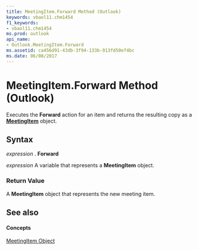 ```yaml
---
title: MeetingItem.Forward Method (Outlook)
keywords: vbaol11.chm1454
f1_keywords:
- vbaol11.chm1454
ms.prod: outlook
api_name:
- Outlook.MeetingItem.Forward
ms.assetid: ca456d91-43db-3f94-133b-913fd50ef4bc
ms.date: 06/08/2017
---
```



# MeetingItem.Forward Method (Outlook)

Executes the  **Forward** action for an item and returns the resulting copy as a **[MeetingItem](Outlook.MeetingItem.md)** object.


## Syntax

 _expression_ . **Forward**

 _expression_ A variable that represents a **MeetingItem** object.


### Return Value

A  **MeetingItem** object that represents the new meeting item.


## See also


#### Concepts


[MeetingItem Object](Outlook.MeetingItem.md)

